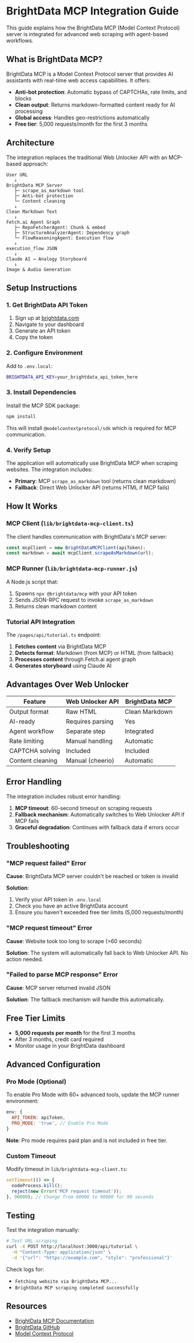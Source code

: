 # BrightData MCP Integration Guide

This guide explains how the BrightData MCP (Model Context Protocol) server is integrated for advanced web scraping with agent-based workflows.

## What is BrightData MCP?

BrightData MCP is a Model Context Protocol server that provides AI assistants with real-time web access capabilities. It offers:

- **Anti-bot protection**: Automatic bypass of CAPTCHAs, rate limits, and blocks
- **Clean output**: Returns markdown-formatted content ready for AI processing
- **Global access**: Handles geo-restrictions automatically
- **Free tier**: 5,000 requests/month for the first 3 months

## Architecture

The integration replaces the traditional Web Unlocker API with an MCP-based approach:

```
User URL
   ↓
BrightData MCP Server
   ├─ scrape_as_markdown tool
   ├─ Anti-bot protection
   └─ Content cleaning
   ↓
Clean Markdown Text
   ↓
Fetch.ai Agent Graph
   ├─ RepoFetcherAgent: Chunk & embed
   ├─ StructureAnalyzerAgent: Dependency graph
   └─ FlowReasoningAgent: Execution flow
   ↓
execution_flow JSON
   ↓
Claude AI → Analogy Storyboard
   ↓
Image & Audio Generation
```

## Setup Instructions

### 1. Get BrightData API Token

1. Sign up at [brightdata.com](https://brightdata.com)
2. Navigate to your dashboard
3. Generate an API token
4. Copy the token

### 2. Configure Environment

Add to `.env.local`:

```bash
BRIGHTDATA_API_KEY=your_brightdata_api_token_here
```

### 3. Install Dependencies

Install the MCP SDK package:

```bash
npm install
```

This will install `@modelcontextprotocol/sdk` which is required for MCP communication.

### 4. Verify Setup

The application will automatically use BrightData MCP when scraping websites. The integration includes:

- **Primary**: MCP `scrape_as_markdown` tool (returns clean markdown)
- **Fallback**: Direct Web Unlocker API (returns HTML if MCP fails)

## How It Works

### MCP Client (`lib/brightdata-mcp-client.ts`)

The client handles communication with BrightData's MCP server:

```typescript
const mcpClient = new BrightDataMCPClient(apiToken);
const markdown = await mcpClient.scrapeAsMarkdown(url);
```

### MCP Runner (`lib/brightdata-mcp-runner.js`)

A Node.js script that:
1. Spawns `npx @brightdata/mcp` with your API token
2. Sends JSON-RPC request to invoke `scrape_as_markdown`
3. Returns clean markdown content

### Tutorial API Integration

The `/pages/api/tutorial.ts` endpoint:

1. **Fetches content** via BrightData MCP
2. **Detects format**: Markdown (from MCP) or HTML (from fallback)
3. **Processes content** through Fetch.ai agent graph
4. **Generates storyboard** using Claude AI

## Advantages Over Web Unlocker

| Feature | Web Unlocker API | BrightData MCP |
|---------|------------------|----------------|
| Output format | Raw HTML | Clean Markdown |
| AI-ready | Requires parsing | Yes |
| Agent workflow | Separate step | Integrated |
| Rate limiting | Manual handling | Automatic |
| CAPTCHA solving | Included | Included |
| Content cleaning | Manual (cheerio) | Automatic |

## Error Handling

The integration includes robust error handling:

1. **MCP timeout**: 60-second timeout on scraping requests
2. **Fallback mechanism**: Automatically switches to Web Unlocker API if MCP fails
3. **Graceful degradation**: Continues with fallback data if errors occur

## Troubleshooting

### "MCP request failed" Error

**Cause**: BrightData MCP server couldn't be reached or token is invalid

**Solution**:
1. Verify your API token in `.env.local`
2. Check you have an active BrightData account
3. Ensure you haven't exceeded free tier limits (5,000 requests/month)

### "MCP request timeout" Error

**Cause**: Website took too long to scrape (>60 seconds)

**Solution**: The system will automatically fall back to Web Unlocker API. No action needed.

### "Failed to parse MCP response" Error

**Cause**: MCP server returned invalid JSON

**Solution**: The fallback mechanism will handle this automatically.

## Free Tier Limits

- **5,000 requests per month** for the first 3 months
- After 3 months, credit card required
- Monitor usage in your BrightData dashboard

## Advanced Configuration

### Pro Mode (Optional)

To enable Pro Mode with 60+ advanced tools, update the MCP runner environment:

```javascript
env: {
  API_TOKEN: apiToken,
  PRO_MODE: 'true', // Enable Pro Mode
}
```

**Note**: Pro mode requires paid plan and is not included in free tier.

### Custom Timeout

Modify timeout in `lib/brightdata-mcp-client.ts`:

```typescript
setTimeout(() => {
  nodeProcess.kill();
  reject(new Error('MCP request timeout'));
}, 90000); // Change from 60000 to 90000 for 90 seconds
```

## Testing

Test the integration manually:

```bash
# Test URL scraping
curl -X POST http://localhost:3000/api/tutorial \
  -H "Content-Type: application/json" \
  -d '{"url": "https://example.com", "style": "professional"}'
```

Check logs for:
- `Fetching website via BrightData MCP...`
- `BrightData MCP scraping completed successfully`

## Resources

- [BrightData MCP Documentation](https://docs.brightdata.com/mcp-server/overview)
- [BrightData GitHub](https://github.com/brightdata/brightdata-mcp)
- [Model Context Protocol](https://modelcontextprotocol.io)
